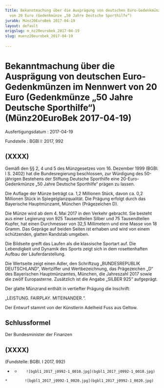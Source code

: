 ```yaml
---
Title: Bekanntmachung über die Ausprägung von deutschen Euro-Gedenkmünzen im Nennwert
  von 20 Euro (Gedenkmünze „50 Jahre Deutsche Sporthilfe“)
jurabk: Münz20EuroBek 2017-04-19
layout: default
origslug: m_nz20eurobek_2017-04-19
slug: muenz20eurobek_2017-04-19

---
```


# Bekanntmachung über die Ausprägung von deutschen Euro-Gedenkmünzen im Nennwert von 20 Euro (Gedenkmünze „50 Jahre Deutsche Sporthilfe“) (Münz20EuroBek 2017-04-19)

Ausfertigungsdatum
:   2017-04-19

Fundstelle
:   BGBl I: 2017, 992


## (XXXX)

Gemäß den §§ 2, 4 und 5 des Münzgesetzes vom 16. Dezember 1999 (BGBl. I S. 2402) hat die Bundesregierung beschlossen, zur Würdigung des 50-jährigen Bestehens der Stiftung Deutsche Sporthilfe eine 20-Euro-Gedenkmünze „50 Jahre Deutsche Sporthilfe“ prägen zu lassen.

Die Auflage der Münze beträgt ca. 1,2 Millionen Stück, davon ca. 0,2 Millionen Stück in Spiegelglanzqualität. Die Prägung erfolgt durch das Bayerische Hauptmünzamt, München (Prägezeichen D).

Die Münze wird ab dem 4. Mai 2017 in den Verkehr gebracht. Sie besteht aus einer Legierung von 925 Tausendteilen Silber und 75 Tausendteilen Kupfer, hat einen Durchmesser von 32,5 Millimetern und eine Masse von 18 Gramm. Das Gepräge auf beiden Seiten ist erhaben und wird von einem schützenden, glatten Randstab umgeben.

Die Bildseite greift das Laufen als die klassische Sportart auf. Die Lebendigkeit und Dynamik des Sports zeigt sich in dem rosettenhaften Aufbau der Läuferdarstellung.

Die Wertseite zeigt einen Adler, den Schriftzug „BUNDESREPUBLIK DEUTSCHLAND“, Wertziffer und Wertbezeichnung, das Prägezeichen „D“ des Bayerischen Hauptmünzamtes, München, die Jahreszahl 2017 sowie die zwölf Europasterne. Zusätzlich ist die Angabe „SILBER 925“ aufgeprägt.

Der glatte Münzrand enthält in vertiefter Prägung die Inschrift:

„LEISTUNG. FAIRPLAY. MITEINANDER.“.

Der Entwurf stammt von der Künstlerin Adelheid Fuss aus Geltow.


## Schlussformel

Der Bundesminister der Finanzen


## (XXXX)

(Fundstelle: BGBl. I 2017, 992)


*    *        ![bgbl1_2017_j0992-1_0010.jpg](bgbl1_2017_j0992-1_0010.jpg)
    *        ![bgbl1_2017_j0992-1_0020.jpg](bgbl1_2017_j0992-1_0020.jpg)


